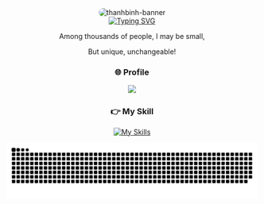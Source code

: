 <div align="center">

<img src="https://i.pinimg.com/736x/33/39/21/3339215e39e5a065ea8895d51547fa65.jpg" alt="thanhbinh-banner" style="border-radius: 30px; ">
<div align="center">
<a href="https://git.io/typing-svg"><img src="https://readme-typing-svg.demolab.com?font=Fira+Code&weight=800&size=30&duration=4000&pause=1000&center=true&vCenter=true&width=500&height=100&lines=Hi%2C+I'm+%F0%9D%95%8B%F0%9D%95%99%F0%9D%95%92%F0%9D%95%9F%F0%9D%95%99%F0%9D%94%B9%F0%9D%95%9A%F0%9D%95%9F%F0%9D%95%99" alt="Typing SVG" /></a>

Among thousands of people, I may be small,

But unique, unchangeable!

### 🌐 Profile

<a href="https://juzthanhbinh.keusug.com/" target="_blank">
  <img src="https://img.shields.io/badge/Visit_My_Profile-blue?style=for-the-badge&logo=google-chrome&logoColor=white" />
</a>


### 👉 My Skill 


  [![My Skills](https://skillicons.dev/icons?i=github,vscode,visualstudio,cpp,py,php,html,css,js&perline=3&theme=dark)](https://skillicons.dev)
  


 <picture>
  <source
    media="(prefers-color-scheme: dark)"
    srcset="https://raw.githubusercontent.com/platane/snk/output/github-contribution-grid-snake-dark.svg"
  />
  <source
    media="(prefers-color-scheme: light)"
    srcset="https://raw.githubusercontent.com/platane/snk/output/github-contribution-grid-snake.svg"
  />
  <img
    alt="github contribution grid snake animation"
    src="https://raw.githubusercontent.com/platane/snk/output/github-contribution-grid-snake.svg"
  />
</picture>
